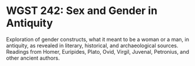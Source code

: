 # WGST 242: Sex and Gender in Antiquity

Exploration of gender constructs, what it meant to be a woman or a man, in antiquity, as revealed in literary, historical, and archaeological sources. Readings from Homer, Euripides, Plato, Ovid, Virgil, Juvenal, Petronius, and other ancient authors.